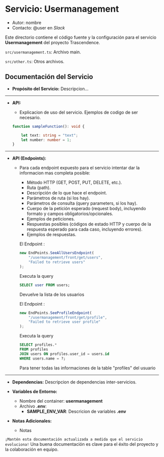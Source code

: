 # Servicio: Usermanagement

*   Autor: nombre
*   Contacto: @user en *Slack*

Este directorio contiene el código fuente y la configuración para el servicio **Usermanagement** del proyecto Trascendence.

`src/usermanagement.ts`: Archivo main.

`src/other.ts`: Otros archivos.

## Documentación del Servicio

*   **Propósito del Servicio:** Descripcion...

---

*   **API:**
    *   Explicacion de uso del servicio. Ejemplos de codigo de ser necesario.

    ```typescript
    function sampleFunction(): void { 

        let text: string = "text";
        let number: number = 1;
    }
    ```
---
*   **API (Endpoints):**
    *   Para cada endpoint expuesto para el servicio intentar dar la informacion mas completa posible:
        *   Método HTTP (GET, POST, PUT, DELETE, etc.).
        *   Ruta (path).
        *   Descripción de lo que hace el endpoint.
        *   Parámetros de ruta (si los hay).
        *   Parámetros de consulta (query parameters, si los hay).
        *   Cuerpo de la petición esperado (request body), incluyendo formato y campos obligatorios/opcionales.
        *   Ejemplos de peticiones.
        *   Respuestas posibles (códigos de estado HTTP y cuerpo de la respuesta esperado para cada caso, incluyendo errores).
        *   Ejemplos de respuestas.
        
        El Endpoint :
        ```typescript
        new EndPoints.SeeAllUsersEndpoint(
            "/usermanagement/front/get/users",
            "Failed to retrieve users"
	    );
        ```
        Executa la query 
        ```sql
        SELECT user FROM users;
        ```
        Devuelve la lista de los usuarios

        El Endpoint :
        ```typescript
        new EndPoints.SeeProfileEndpoint(
            "/usermanagement/front/get/profile",
            "Failed to retrieve user profile"
	    );
        ```
        Executa la query 
        ```sql
        SELECT profiles.*
        FROM profiles
        JOIN users ON profiles.user_id = users.id
        WHERE users.name = ?;
        ```
        Para tener todas las informaciones de la table "profiles" del usuario
---

*   **Dependencias:** Descripcion de dependencias inter-servicios.
*   **Variables de Entorno:**
    *   Nombre del container: **usermanagement**
    *   Archivo **.env**:
        *   **SAMPLE_ENV_VAR**: Descricion de variables **.env**
    
*   **Notas Adicionales:**
    *   Notas

`¡Mantén esta documentación actualizada a medida que el servicio evoluciona!` Una buena documentación es clave para el éxito del proyecto y la colaboración en equipo.

